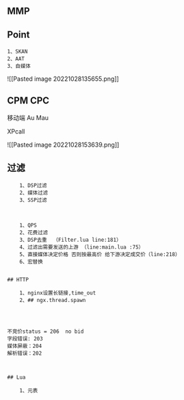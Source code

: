 
## MMP


## Point

	1、SKAN
	2、AAT
	3、自媒体


![[Pasted image 20221028135655.png]]


## CPM CPC 

移动端  Au Mau




XPcall


![[Pasted image 20221028153639.png]]


## 过滤

		1、DSP过滤
		2、媒体过滤
		3、SSP过滤



		1、QPS
		2、花费过滤
		3、DSP去重  （Filter.lua line:181）
		4、过滤出需要发送的上游 （line:main.lua :75）
		5、直接媒体决定价格 否则按最高价 给下游决定成交价（line:218）
		6、宏替换
		

	## HTTP
	
		1、nginx设置长链接,time_out
		2、## ngx.thread.spawn




	不竞价status = 206  no bid 
	字段错误: 203
	媒体屏蔽：204
	解析错误：202



	## Lua

		1、元表
		